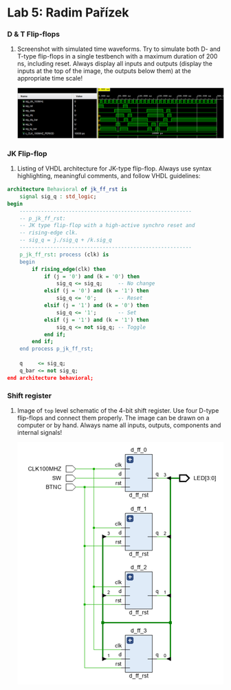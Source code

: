 # Lab 5: Radim Pařízek

### D & T Flip-flops

1. Screenshot with simulated time waveforms. Try to simulate both D- and T-type flip-flops in a single testbench with a maximum duration of 200 ns, including reset. Always display all inputs and outputs (display the inputs at the top of the image, the outputs below them) at the appropriate time scale!

   ![waveforms](Images/D_T_waveforms.PNG)

### JK Flip-flop

1. Listing of VHDL architecture for JK-type flip-flop. Always use syntax highlighting, meaningful comments, and follow VHDL guidelines:

```vhdl
architecture Behavioral of jk_ff_rst is
    signal sig_q : std_logic;
begin
    --------------------------------------------------------
    -- p_jk_ff_rst:
    -- JK type flip-flop with a high-active synchro reset and
    -- rising-edge clk.
    -- sig_q = j./sig_q + /k.sig_q
    --------------------------------------------------------
    p_jk_ff_rst: process (clk) is
    begin
        if rising_edge(clk) then
            if (j = '0') and (k = '0') then
                sig_q <= sig_q;     -- No change
            elsif (j = '0') and (k = '1') then
                sig_q <= '0';       -- Reset
            elsif (j = '1') and (k = '0') then
                sig_q <= '1';       -- Set
            elsif (j = '1') and (k = '1') then
                sig_q <= not sig_q; -- Toggle
            end if;
        end if;
    end process p_jk_ff_rst;

    q     <= sig_q;
    q_bar <= not sig_q;
end architecture behavioral;
```

### Shift register

1. Image of `top` level schematic of the 4-bit shift register. Use four D-type flip-flops and connect them properly. The image can be drawn on a computer or by hand. Always name all inputs, outputs, components and internal signals!

   ![schematic](Images/register_with_bundle_nets.PNG)
